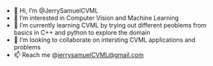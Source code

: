 - 👋 Hi, I’m @JerrySamuelCVML
- 👀 I’m interested in Computer Vision and Machine Learning 
- 🌱 I’m currently learning CVML by trying out different peoblems from basics in C++ and python to explore the domain
- 💞️ I’m looking to collaborate on intersting CVML applications and problems
- 📫 Reach me @jerrysamuelCVML@gmail.com

<!---
JerrySamuelCVML/JerrySamuelCVML is a ✨ special ✨ repository because its `README.md` (this file) appears on your GitHub profile.
You can click the Preview link to take a look at your changes.
--->

